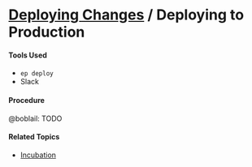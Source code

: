 # [Deploying Changes](../deploying_changes.md) / Deploying to Production

#### Tools Used

 - `ep deploy`
 - Slack

#### Procedure

@boblail: TODO

#### Related Topics

 - [Incubation](incubation.md)
